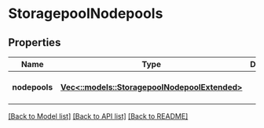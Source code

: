# StoragepoolNodepools

## Properties
Name | Type | Description | Notes
------------ | ------------- | ------------- | -------------
**nodepools** | [**Vec<::models::StoragepoolNodepoolExtended>**](StoragepoolNodepoolExtended.md) |  | [optional] [default to null]

[[Back to Model list]](../README.md#documentation-for-models) [[Back to API list]](../README.md#documentation-for-api-endpoints) [[Back to README]](../README.md)


